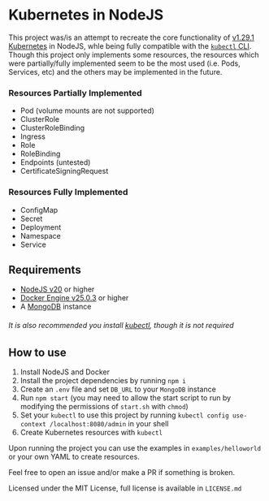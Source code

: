 # Kubernetes in NodeJS

This project was/is an attempt to recreate the core functionality of [v1.29.1 Kubernetes](https://v1-29.docs.kubernetes.io/) in NodeJS, whle being fully compatible with the [`kubectl` CLI](https://kubernetes.io/docs/reference/kubectl/). Though this project only implements some resources, the resources which were partially/fully implemented seem to be the most used (i.e. Pods, Services, etc) and the others may be implemented in the future.

### Resources Partially Implemented
* Pod (volume mounts are not supported)
* ClusterRole
* ClusterRoleBinding
* Ingress
* Role
* RoleBinding
* Endpoints (untested)
* CertificateSigningRequest

### Resources Fully Implemented
* ConfigMap
* Secret
* Deployment
* Namespace
* Service

## Requirements
* [NodeJS v20](https://nodejs.org/dist/v20.0.0/) or higher
* [Docker Engine v25.0.3](https://docs.docker.com/engine/install/) or higher
* A [MongoDB](https://www.mongodb.com/docs/manual/installation/) instance

###### It is also recommended you install [kubectl](https://kubernetes.io/docs/tasks/tools/), though it is not required

## How to use
1. Install NodeJS and Docker
2. Install the project dependencies by running `npm i`
3. Create an `.env` file and set `DB_URL` to your `MongoDB` instance
4. Run `npm start` (you may need to allow the start script to run by modifying the permissions of `start.sh` with `chmod`)
5. Set your `kubectl` to use this project by running `kubectl config use-context /localhost:8080/admin` in your shell
6. Create Kubernetes resources with `kubectl`

Upon running the project you can use the examples in `examples/helloworld` or your own YAML to create resources.

Feel free to open an issue and/or make a PR if something is broken.

Licensed under the MIT License, full license is available in `LICENSE.md`
